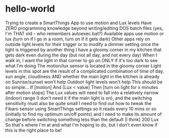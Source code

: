 # hello-world
Trying to create a SmartThings App to use motion and Lux levels
Have ZERO programming knowledge beyond writing/editing DOS batch files (yes, I'm THAT old - who remembers autoexec.bat?)
Available apps use motion or lux (turn on if I go in a room, turn on if it gets dark)
Other apps rely on outside light levels for their trigger or to modify a dimmer setting once the light is triggered by another thing
I have a gloomy corner in my kitchen that gets dark even during the day (but not all day, and not every day)
When I walk in, I want the light in that corner to go on ONLY if it's too dark to see what I'm doing
The motion/lux sensor is located in the gloomy corner
Light levels in this spot are the result of a complicated combination of time of day, sun angle, cloudiness AND whether the main light in the kitchen is already on
Sunrise/sunset won't help
Outdoor light levels won't help
This should be so simple... If [motion] And [Lux < value] Then [turn on light for x minutes after motion stops]
The Lux values will need to fall into a relatively narrow (indoor) range (I don't need it if the main light is on), and the switching sensitivity must also be quite small
I need to find out how to tweak the Fibaro sensor using SmartThings settings so it reads every 10 mins or so (initially to find my optimum on/off points) and I need to make its amount of change before switching something less than the default (I think) 200 Lux
So that's where I'm at and what I'm hoping to do, but I don't even know if this is the right place to be!
